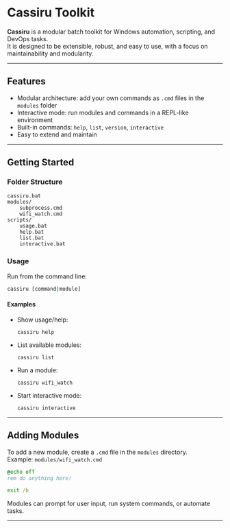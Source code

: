 # Cassiru Toolkit

**Cassiru** is a modular batch toolkit for Windows automation, scripting, and DevOps tasks.  
It is designed to be extensible, robust, and easy to use, with a focus on maintainability and modularity.

---

## Features

- Modular architecture: add your own commands as `.cmd` files in the `modules` folder
- Interactive mode: run modules and commands in a REPL-like environment
- Built-in commands: `help`, `list`, `version`, `interactive`
- Easy to extend and maintain

---

## Getting Started

### Folder Structure

```
cassiru.bat
modules/
    subprocess.cmd
    wifi_watch.cmd
scripts/
    usage.bat
    help.bat
    list.bat
    interactive.bat
```

### Usage

Run from the command line:

```sh
cassiru [command|module]
```

#### Examples

- Show usage/help:
  ```
  cassiru help
  ```
- List available modules:
  ```
  cassiru list
  ```
- Run a module:
  ```
  cassiru wifi_watch
  ```
- Start interactive mode:
  ```
  cassiru interactive
  ```

---

## Adding Modules

To add a new module, create a `.cmd` file in the `modules` directory.  
Example: `modules/wifi_watch.cmd`

```bat
@echo off
rem do anything here!

exit /b
```

Modules can prompt for user input, run system commands, or automate tasks.

---